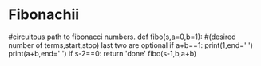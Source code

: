 # Fibonachii
#circuitous path to fibonacci numbers.
def fibo(s,a=0,b=1): #(desired number of terms,start,stop) last two are optional
    if a+b==1:
        print(1,end=' ')
    print(a+b,end=' ')
    if s-2==0:
        return 'done'
    fibo(s-1,b,a+b)
